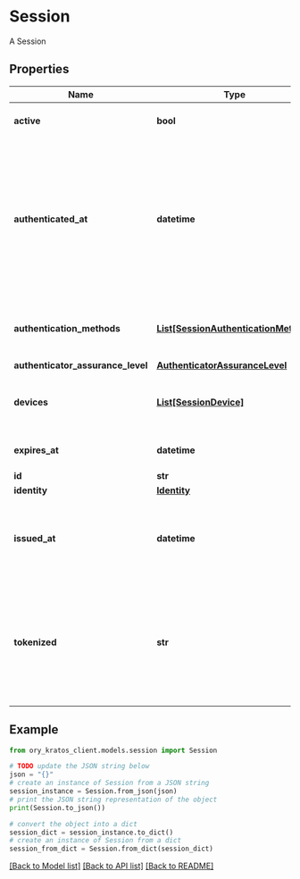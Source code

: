 # Session

A Session

## Properties

Name | Type | Description | Notes
------------ | ------------- | ------------- | -------------
**active** | **bool** | Active state. If false the session is no longer active. | [optional] 
**authenticated_at** | **datetime** | The Session Authentication Timestamp  When this session was authenticated at. If multi-factor authentication was used this is the time when the last factor was authenticated (e.g. the TOTP code challenge was completed). | [optional] 
**authentication_methods** | [**List[SessionAuthenticationMethod]**](SessionAuthenticationMethod.md) | A list of authenticators which were used to authenticate the session. | [optional] 
**authenticator_assurance_level** | [**AuthenticatorAssuranceLevel**](AuthenticatorAssuranceLevel.md) |  | [optional] 
**devices** | [**List[SessionDevice]**](SessionDevice.md) | Devices has history of all endpoints where the session was used | [optional] 
**expires_at** | **datetime** | The Session Expiry  When this session expires at. | [optional] 
**id** | **str** | Session ID | 
**identity** | [**Identity**](Identity.md) |  | [optional] 
**issued_at** | **datetime** | The Session Issuance Timestamp  When this session was issued at. Usually equal or close to &#x60;authenticated_at&#x60;. | [optional] 
**tokenized** | **str** | Tokenized is the tokenized (e.g. JWT) version of the session.  It is only set when the &#x60;tokenize&#x60; query parameter was set to a valid tokenize template during calls to &#x60;/session/whoami&#x60;. | [optional] 

## Example

```python
from ory_kratos_client.models.session import Session

# TODO update the JSON string below
json = "{}"
# create an instance of Session from a JSON string
session_instance = Session.from_json(json)
# print the JSON string representation of the object
print(Session.to_json())

# convert the object into a dict
session_dict = session_instance.to_dict()
# create an instance of Session from a dict
session_from_dict = Session.from_dict(session_dict)
```
[[Back to Model list]](../README.md#documentation-for-models) [[Back to API list]](../README.md#documentation-for-api-endpoints) [[Back to README]](../README.md)



